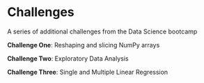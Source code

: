 # Challenges
A series of additional challenges from the Data Science bootcamp

**Challenge One**: Reshaping and slicing NumPy arrays

**Challenge Two**: Exploratory Data Analysis

**Challenge Three**: Single and Multiple Linear Regression
